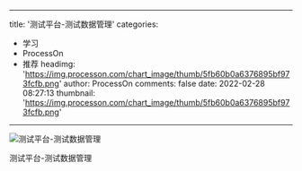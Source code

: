 
---
title: '测试平台-测试数据管理'
categories: 
 - 学习
 - ProcessOn
 - 推荐
headimg: 'https://img.processon.com/chart_image/thumb/5fb60b0a6376895bf973fcfb.png'
author: ProcessOn
comments: false
date: 2022-02-28 08:27:13
thumbnail: 'https://img.processon.com/chart_image/thumb/5fb60b0a6376895bf973fcfb.png'
---

<div>   
<img class="thumb" alt="测试平台-测试数据管理" src="https://img.processon.com/chart_image/thumb/5fb60b0a6376895bf973fcfb.png" referrerpolicy="no-referrer">
<p>测试平台-测试数据管理</p>  
</div>
            